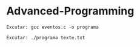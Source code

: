 # Advanced-Programming


```Excutar: gcc eventos.c -o programa```

```Excutar: ./programa texte.txt```